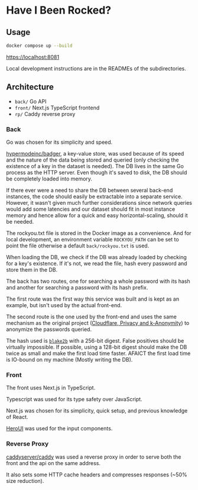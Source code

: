 # Have I Been Rocked?

## Usage

```sh
docker compose up --build
```

[https://localhost:8081](https://localhost:8081)

Local development instructions are in the READMEs of the subdirectories.

## Architecture

- `back/`  Go API
- `front/` Next.js TypeScript frontend
- `rp/`    Caddy reverse proxy

### Back

Go was chosen for its simplicity and speed.

[hypermodeinc/badger](https://github.com/hypermodeinc/badger),
a key-value store, was used because of its speed and the nature of the data being stored and 
queried (only checking the existence of a key in the dataset is needed).
The DB lives in the same Go process as the HTTP server. Even though it's saved to disk, the DB 
should be completely loaded into memory.

If there ever were a need to share the DB between several back-end instances, the code should 
easily be extractable into a separate service.
However, it wasn't given much further considerations since network queries would add some 
latencies and our dataset should fit in most instance memory and hence allow for a quick and easy 
horizontal-scaling, should it be needed.

The rockyou.txt file is stored in the Docker image as a convenience. And for local development,
an environment variable `ROCKYOU_PATH` can be set to point the file otherwise a default
`back/rockyou.txt` is used.

When loading the DB, we check if the DB was already loaded by checking for a key's existence. If
it's not, we read the file, hash every password and store them in the DB.

The back has two routes, one for searching a whole password with its hash and another for 
searching a password with its hash prefix.

The first route was the first way this service was built and is kept as an example, but isn't 
used by the actual front-end.

The second route is the one used by the front-end and uses the same mechanism as the original 
project ([Cloudflare, Privacy and k-Anonymity](https://www.troyhunt.com/ive-just-launched-pwned-passwords-version-2/#cloudflareprivacyandkanonymity))
to anonymize the passwords queried.

The hash used is [`blake2b`](https://www.blake2.net/) with a 256-bit digest. False positives 
should be virtually impossible. If possible, using a 128-bit digest should make the DB twice as 
small and make the first load time faster. AFAICT the first load time is IO-bound on my machine 
(Mostly writing the DB).

### Front

The front uses Next.js in TypeScript.

Typescript was used for its type safety over JavaScript.

Next.js was chosen for its simplicity, quick setup, and previous knowledge of React.

[HeroUI](https://www.heroui.com/) was used for the input components.

### Reverse Proxy

[caddyserver/caddy](https://github.com/caddyserver/caddy) was used a reverse proxy in order to 
serve both the front and the api on the same address.

It also sets some HTTP cache headers and compresses responses (~50% size reduction).
